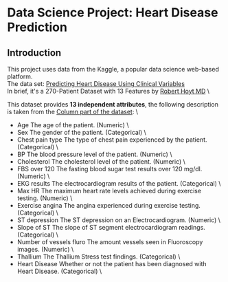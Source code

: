 # Data Science Project: Heart Disease Prediction

## Introduction
This project uses data from the Kaggle, a popular data science web-based platform. \
The data set: [Predicting Heart Disease Using Clinical Variables](https://www.kaggle.com/datasets/thedevastator/predicting-heart-disease-risk-using-clinical-var) \
In brief, it's a 270-Patient Dataset with 13 Features by [Robert Hoyt MD](https://data.world/rhoyt) \

This dataset provides **13 independent attributes**, the following description is taken from the [Column part of the dataset](https://www.kaggle.com/datasets/thedevastator/predicting-heart-disease-risk-using-clinical-var/data): \
- Age	The age of the patient. (Numeric) \
- Sex	The gender of the patient. (Categorical) \
- Chest pain type	The type of chest pain experienced by the patient. (Categorical) \
- BP	The blood pressure level of the patient. (Numeric) \
- Cholesterol	The cholesterol level of the patient. (Numeric) \
- FBS over 120	The fasting blood sugar test results over 120 mg/dl. (Numeric) \
- EKG results	The electrocardiogram results of the patient. (Categorical) \
- Max HR	The maximum heart rate levels achieved during exercise testing. (Numeric) \
- Exercise angina	The angina experienced during exercise testing. (Categorical) \
- ST depression	The ST depression on an Electrocardiogram. (Numeric) \
- Slope of ST	The slope of ST segment electrocardiogram readings. (Categorical) \
- Number of vessels fluro	The amount vessels seen in Fluoroscopy images. (Numeric) \
- Thallium	The Thallium Stress test findings. (Categorical) \
- Heart Disease	Whether or not the patient has been diagnosed with Heart Disease. (Categorical) \

